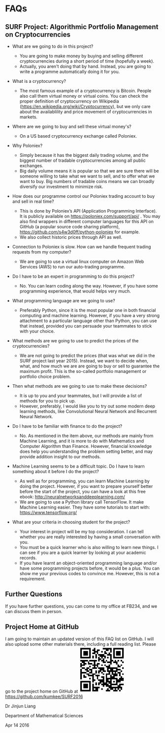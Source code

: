 # FAQs
## SURF Project: Algorithmic Portfolio Management on Cryptocurrencies

* What are we going to do in this project?
  * You are going to make money by buying and selling different cryptocurrencies during a short period of time (hopefully a week).
  * Actually, you aren't doing that by hand. Instead, you are going to write a programme automatically doing it for you.

* What is a cryptocurrency?
  * The most famous example of a cryptocurrency is Bitcoin. People also call them virtual money or virtual coins. You can check the proper definition of cryptocurrency on Wikipedia (https://en.wikipedia.org/wiki/Cryptocurrency), but we only care about the availablility and price movement of cryptocurrencies in markets.

* Where are we going to buy and sell these virtual money's?
  * On a US based cryptocurrency exchange called Poloniex.

* Why Poloniex?
  * Simply because it has the biggest daily trading volume, and the biggest number of tradable cryptocurrencies among all public exchanges.
  * Big daily volume means it is popular so that we are sure there will be someone willing to take what we want to sell, and to offer what we want to buy. Big numbers of tradable coins means we can broadly diversify our investment to minimize risk.

* How does our programme control our Poloniex trading account to buy and sell in real time?
  * This is done by Poloniex’s API (Application Programming Interface). It is publicly available on https://poloniex.com/support/api/ . You may also find wrappers in different computer languages for this API on GitHub (a popular source code sharing platform), https://github.com/s4w3d0ff/python-poloniex for example.
  * We also collect historic prices through API as well.

* Connection to Poloniex is slow. How can we handle frequent trading requests from my computer?
  * We are going to use a virtual linux computer on Amazon Web Services (AWS) to run our auto-trading programme.

* Do I have to be an expert in programming to do this project?
  * No. You can learn coding along the way. However, if you have some programming experience, that would helps very much.

* What programming language are we going to use?
  * Preferably Python, since it is the most popular one in both financial computing and machine learning. However, if you have a very strong attachment to a particular language other than Python, you can use that instead, provided you can persuade your teammates to stick with your choice.

* What methods are we going to use to predict the prices of the cryptocurrencies?
  * We are not going to predict the prices (that was what we did in the SURF project last year 2015). Instead, we want to decide when, what, and how much we are are going to buy or sell to guarantee the maximum profit. This is the so-called portfolio management or portfolio choice problem.

* Then what methods are we going to use to make these decisions?
  * It is up to you and your teammates, but I will provide a list of methods for you to pick up. 
  * However, preferably, I would like you to try out some modern deep learning methods, like Convolutional Neural Network and Recurrent Neural Network.

* Do I have to be familiar with finance to do the project?
  * No. As mentioned in the item above, our methods are mainly from Machine Learning, and it is more to do with Mathematics and Computer Algorithm than Finance. However, financial knowledge does help you understanding the problem setting better, and may provide addition insight to our methods.

* Machine Learning seems to be a difficult topic. Do I have to learn something about it before I do the project?
  * As well as for programming, you can learn Machine Learning by doing the project. However, if you want to prepare yourself better before the start of the project, you can have a look at this free ebook: http://neuralnetworksanddeeplearning.com/
  * We are going to use a Python library call TensorFlow. It make Machine Learning easier. They have some tutorials to start with: https://www.tensorflow.org/

* What are your criteria in choosing student for the project?
  * Your interest in project will be my top consideration. I can tell whether you are really interested by having a small conversation with you.
  * You must be a quick learner who is also willing to learn new things. I can see if you are a quick learner by looking at your academic records.
  * If you have learnt an object-oriented programming language and/or have some programming projects before, it would be a plus. You can show me your previous codes to convince me. However, this is not a requirement.

## Further Questions
If you have further questions, you can come to my office at FB234, and we can discuss them in person.

## Project Home at GitHub
I am going to maintain an updated version of this FAQ list on GitHub. I will also upload some other materials there, including a full reading list. Please go to the project home on GitHub at ![Project Home](images/qrcode_tiny.jpeg) https://github.com/kumkee/SURF2016

Dr Jinjun Liang

Department of Mathematical Sciences

Apr 14 2016



